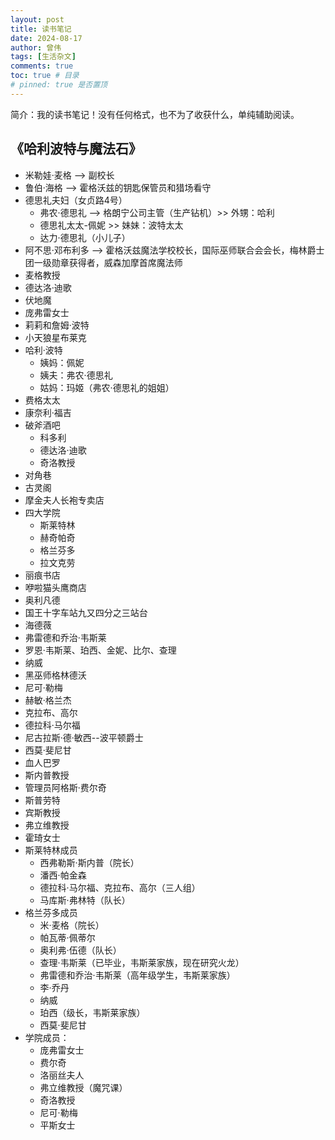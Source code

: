 ```yaml
---
layout: post
title: 读书笔记
date: 2024-08-17
author: 曾伟
tags: [生活杂文]
comments: true
toc: true # 目录
# pinned: true 是否置顶
---
```


简介：我的读书笔记！没有任何格式，也不为了收获什么，单纯辅助阅读。

## 《哈利波特与魔法石》
* 米勒娃·麦格 --> 副校长
* 鲁伯·海格 --> 霍格沃兹的钥匙保管员和猎场看守
* 德思礼夫妇（女贞路4号）
    * 弗农·德思礼 --> 格朗宁公司主管（生产钻机）>> 外甥：哈利
    * 德思礼太太-佩妮 >> 妹妹：波特太太
    * 达力·德思礼（小儿子）
* 阿不思·邓布利多 --> 霍格沃兹魔法学校校长，国际巫师联合会会长，梅林爵士团一级勋章获得者，威森加摩首席魔法师
* 麦格教授
* 德达洛·迪歌
* 伏地魔
* 庞弗雷女士
* 莉莉和詹姆·波特
* 小天狼星布莱克
* 哈利·波特 
    * 姨妈：佩妮
    * 姨夫：弗农·德思礼 
    * 姑妈：玛姬（弗农·德思礼的姐姐）
* 费格太太
* 康奈利·福吉
* 破斧酒吧
    * 科多利
    * 德达洛·迪歌
    * 奇洛教授
* 对角巷
* 古灵阁
* 摩金夫人长袍专卖店
* 四大学院
    * 斯莱特林
    * 赫奇帕奇
    * 格兰芬多
    * 拉文克劳
* 丽痕书店
* 咿啦猫头鹰商店
* 奥利凡德
* 国王十字车站九又四分之三站台
* 海德薇
* 弗雷德和乔治·韦斯莱
* 罗恩·韦斯莱、珀西、金妮、比尔、查理
* 纳威
* 黑巫师格林德沃
* 尼可·勒梅
* 赫敏·格兰杰
* 克拉布、高尔
* 德拉科·马尔福
* 尼古拉斯·德·敏西--波平顿爵士
* 西莫·斐尼甘
* 血人巴罗
* 斯内普教授
* 管理员阿格斯·费尔奇
* 斯普劳特
* 宾斯教授
* 弗立维教授
* 霍琦女士
* 斯莱特林成员
    * 西弗勒斯·斯内普（院长）
    * 潘西·帕金森
    * 德拉科·马尔福、克拉布、高尔（三人组）
    * 马库斯·弗林特（队长）
* 格兰芬多成员
    * 米·麦格（院长）
    * 帕瓦蒂·佩蒂尔
    * 奥利弗·伍德（队长）
    * 查理·韦斯莱（已毕业，韦斯莱家族，现在研究火龙）
    * 弗雷德和乔治·韦斯莱（高年级学生，韦斯莱家族）
    * 李·乔丹
    * 纳威
    * 珀西（级长，韦斯莱家族）
    * 西莫·斐尼甘
* 学院成员：
    * 庞弗雷女士
    * 费尔奇
    * 洛丽丝夫人
    * 弗立维教授（魔咒课）
    * 奇洛教授
    * 尼可·勒梅
    * 平斯女士

